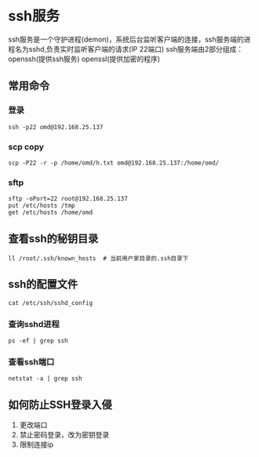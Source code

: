# ssh服务
ssh服务是一个守护进程(demon)，系统后台监听客户端的连接，ssh服务端的进程名为sshd,负责实时监听客户端的请求(IP 22端口)
ssh服务端由2部分组成： openssh(提供ssh服务)    openssl(提供加密的程序)


## 常用命令

### 登录
`ssh -p22 omd@192.168.25.137 `

### scp copy
`scp -P22 -r -p /home/omd/h.txt omd@192.168.25.137:/home/omd/`

### sftp
```
sftp -oPort=22 root@192.168.25.137                   
put /etc/hosts /tmp                   
get /etc/hosts /home/omd   
```
## 查看ssh的秘钥目录
`ll /root/.ssh/known_hosts  # 当前用户家目录的.ssh目录下`

## ssh的配置文件
`cat /etc/ssh/sshd_config`

### 查询sshd进程
`ps -ef | grep ssh`

### 查看ssh端口
`netstat -a | grep ssh`

## 如何防止SSH登录入侵
1. 更改端口
2. 禁止密码登录，改为密钥登录
3. 限制连接ip


